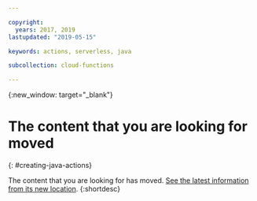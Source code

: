 ```yaml
---

copyright:
  years: 2017, 2019
lastupdated: "2019-05-15"

keywords: actions, serverless, java

subcollection: cloud-functions

---
```


{:new_window: target="_blank"}
# The content that you are looking for moved
{: #creating-java-actions}

The content that you are looking for has moved. [See the latest information from its new location](/docs/openwhisk?topic=cloud-functions-prep#prep_java).
{:shortdesc}
